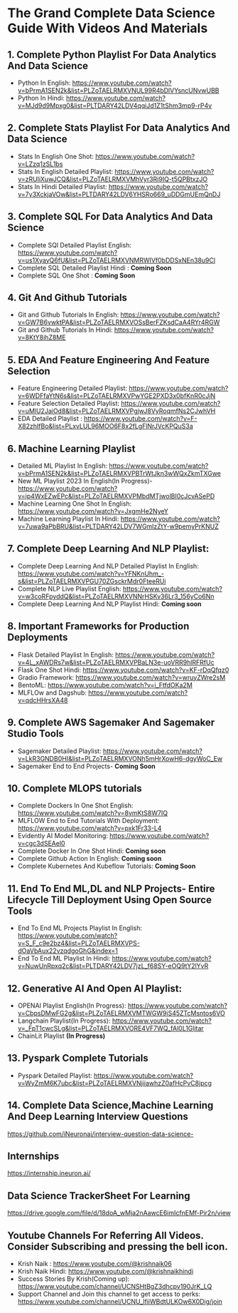 # The Grand Complete Data Science Guide With Videos And Materials

## 1. Complete Python Playlist For Data Analytics And Data Science
- Python In English: https://www.youtube.com/watch?v=bPrmA1SEN2k&list=PLZoTAELRMXVNUL99R4bDlVYsncUNvwUBB
- Python In Hindi: https://www.youtube.com/watch?v=MJd9d9Mpxg0&list=PLTDARY42LDV4qqiJd1Z1tShm3mp9-rP4v

## 2. Complete Stats Playlist For Data Analytics And Data Science
- Stats In English One Shot: https://www.youtube.com/watch?v=LZzq1zSL1bs 
- Stats In English Detailed Playlist: https://www.youtube.com/watch?v=zRUliXuwJCQ&list=PLZoTAELRMXVMhVyr3Ri9IQ-t5QPBtxzJO
- Stats In Hindi Detailed Playlist: https://www.youtube.com/watch?v=7y3XckjaVOw&list=PLTDARY42LDV6YHSRo669_uDDGmUEmQnDJ

## 3. Complete SQL For Data Analytics And Data Science
- Complete SQl Detailed Playlist English: https://www.youtube.com/watch?v=us1XyayQ6fU&list=PLZoTAELRMXVNMRWlVf0bDDSxNEn38u9Cl
- Complete SQL Detailed Playlist Hindi : **Coming Soon**
- Complete SQL One Shot : **Coming Soon**

## 4. Git And Github Tutorials 
- Git and Github Tutorials In English: https://www.youtube.com/watch?v=GW7B6vwktPA&list=PLZoTAELRMXVOSsBerFZKsdCaA4RYr4RGW
- Git and Github Tutorials In Hindi: https://www.youtube.com/watch?v=8KtY8ihZ8ME

## 5. EDA And Feature Engineering And Feature Selection
- Feature Engineering Detailed Playlist: https://www.youtube.com/watch?v=6WDFfaYtN6s&list=PLZoTAELRMXVPwYGE2PXD3x0bfKnR0cJjN
- Feature Selection Detailed Playlist: https://www.youtube.com/watch?v=uMlU2JaiOd8&list=PLZoTAELRMXVPgjwJ8VyRoqmfNs2CJwhVH
- EDA Detailed Playlist : https://www.youtube.com/watch?v=F-X82zhIfBo&list=PLxvLUL96MOO6F8x2fLgFlNrJVcKPQuS3a

## 6. Machine Learning Playlist
- Detailed ML Playlist In English: https://www.youtube.com/watch?v=bPrmA1SEN2k&list=PLZoTAELRMXVPBTrWtJkn3wWQxZkmTXGwe
- New ML Playlist 2023 In English(In Progress)- https://www.youtube.com/watch?v=ip4WxEZwEPc&list=PLZoTAELRMXVPMbdMTjwolBI0cJcvASePD
- Machine Learning One Shot In English: https://www.youtube.com/watch?v=JxgmHe2NyeY
- Machine Learning Playlist In Hindi: https://www.youtube.com/watch?v=7uwa9aPbBRU&list=PLTDARY42LDV7WGmlzZtY-w9pemyPrKNUZ
  
## 7. Complete Deep Learning And NLP Playlist:
- Complete Deep Learning And NLP Detailed Playlist In English: https://www.youtube.com/watch?v=YFNKnUhm_-s&list=PLZoTAELRMXVPGU70ZGsckrMdr0FteeRUi
- Complete NLP Live Playlist English: https://www.youtube.com/watch?v=w3coRFpyddQ&list=PLZoTAELRMXVNNrHSKv36Lr3_156yCo6Nn
- Complete Deep Learning And NLP Playlist Hindi: **Coming soon**

## 8. Important Frameworks for Production Deployments
- Flask Detailed Playlist In English: https://www.youtube.com/watch?v=4L_xAWDRs7w&list=PLZoTAELRMXVPBaLN3e-uoVRR9hlRFRfUc
- Flask One Shot Hindi: https://www.youtube.com/watch?v=KF-rDqQfqz0
- Gradio Framework: https://www.youtube.com/watch?v=wruyZWre2sM
- BentoML: https://www.youtube.com/watch?v=i_FtfdOKa2M
- MLFLOw and Dagshub: https://www.youtube.com/watch?v=qdcHHrsXA48

## 9. Complete AWS Sagemaker And Sagemaker Studio Tools
- Sagemaker Detailed Playlist: https://www.youtube.com/watch?v=LkR3GNDB0HI&list=PLZoTAELRMXVONh5mHrXowH6-dgyWoC_Ew
- Sagemaker End to End Projects- **Coming Soon** 

## 10. Complete MLOPS tutorials
- Complete Dockers In One Shot English: https://www.youtube.com/watch?v=8vmKtS8W7IQ
- MLFLOW End to End Tutorials With Deployment: https://www.youtube.com/watch?v=pxk1Fr33-L4
- Evidently AI Model Monitoring: https://www.youtube.com/watch?v=cgc3dSEAel0
- Complete Docker In One Shot Hindi: **Coming soon**
- Complete Github Action In English: **Coming soon**
- Complete Kubernetes And Kubeflow Tutorials: **Coming Soon**
  
## 11. End To End ML,DL and NLP Projects- Entire Lifecycle Till Deployment Using Open Source Tools
- End To End ML Projects Playlist In English: https://www.youtube.com/watch?v=S_F_c9e2bz4&list=PLZoTAELRMXVPS-dOaVbAux22vzqdgoGhG&index=1
- End To End ML Playlist In Hindi: https://www.youtube.com/watch?v=NuwUnRpxq2c&list=PLTDARY42LDV7jzL_f68SY-eOQ9tY2lYvR

## 12. Generative AI And Open AI Playlist:
- OPENAI Playlist English(In Progress): https://www.youtube.com/watch?v=CbpsDMwFG2g&list=PLZoTAELRMXVMTWGW9iS45ZTcMsntos6VO
- Langchain Playlist(In Progress): https://www.youtube.com/watch?v=_FpT1cwcSLg&list=PLZoTAELRMXVORE4VF7WQ_fAl0L1Gljtar
- ChainLit Playlist **(In Progress)**

## 13. Pyspark Complete Tutorials
- Pyspark Detailed Playlist: https://www.youtube.com/watch?v=WyZmM6K7ubc&list=PLZoTAELRMXVNjiiawhzZ0afHcPvC8jpcg

## 14. Complete Data Science,Machine Learning And Deep Learning Interview Questions
https://github.com/iNeuronai/interview-question-data-science-

## Internships
https://internship.ineuron.ai/

## Data Science TrackerSheet For Learning
https://drive.google.com/file/d/18doA_wMja2nAawcE6imIcfnEMf-Pir2n/view


## Youtube Channels For Referring All Videos. Consider Subscribing and pressing the bell icon.
- Krish Naik : https://www.youtube.com/@krishnaik06
- Krish Naik Hindi: https://www.youtube.com/@krishnaikhindi
- Success Stories By Krish(Coming up): https://www.youtube.com/channel/UCNSHtBgZ3dhcpv190JrK_LQ
- Support Channel and Join this channel to get access to perks: https://www.youtube.com/channel/UCNU_lfiiWBdtULKOw6X0Dig/join





  


